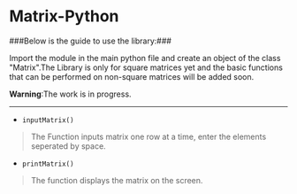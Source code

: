 # Matrix-Python #

###Below is the guide to use the library:###

Import the module in the main python file and create an object of the class "Matrix".The Library is only for square matrices yet and the basic functions that can be performed on non-square matrices will be added soon.

**Warning**:The work is in progress.
- - - -

* `inputMatrix()`
>The Function inputs matrix one row at a time, enter the elements seperated by space.

* `printMatrix()`
>The function displays the matrix on the screen.
